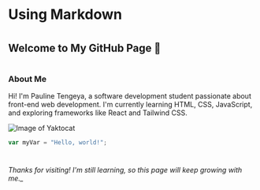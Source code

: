# <h1>Using Markdown
# <h2>Welcome to My GitHub Page 👋
# <h3>About Me
Hi! I'm Pauline Tengeya, a software development student passionate about front-end web development. I'm currently learning HTML, CSS, JavaScript, and exploring frameworks like React and Tailwind CSS.

![Image of Yaktocat](https://octodex.github.com/images/yaktocat.png)

``` javascript
var myVar = "Hello, world!";
```
# <h6>Thanks for visiting! I'm still learning, so this page will keep growing with me._


